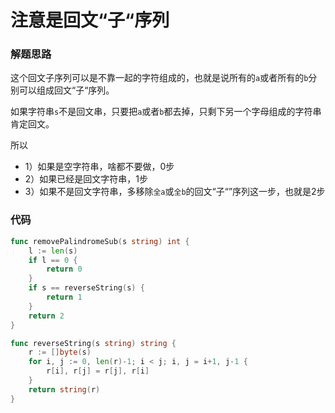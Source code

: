# 注意是回文“子“序列
### 解题思路
这个回文子序列可以是不靠一起的字符组成的，也就是说所有的``a``或者所有的``b``分别可以组成回文“子“序列。

如果字符串``s``不是回文串，只要把``a``或者``b``都去掉，只剩下另一个字母组成的字符串肯定回文。

所以
* 1）如果是空字符串，啥都不要做，0步
* 2）如果已经是回文字符串，1步
* 3）如果不是回文字符串，多移除``全a``或``全b``的回文“子“”序列这一步，也就是2步

### 代码

```go
func removePalindromeSub(s string) int {
	l := len(s)
	if l == 0 {
		return 0
	}
	if s == reverseString(s) {
		return 1
	}
	return 2
}

func reverseString(s string) string {
	r := []byte(s)
	for i, j := 0, len(r)-1; i < j; i, j = i+1, j-1 {
		r[i], r[j] = r[j], r[i]
	}
	return string(r)
}
```
